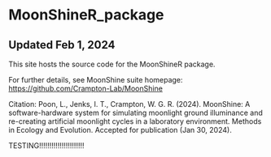 # MoonShineR_package
## Updated Feb 1, 2024
This site hosts the source code for the MoonShineR package.

For further details, see MoonShine suite homepage: https://github.com/Crampton-Lab/MoonShine

Citation: Poon, L., Jenks, I. T., Crampton, W. G. R. (2024). MoonShine: A software-hardware system for simulating moonlight ground illuminance and re-creating artificial moonlight cycles in a laboratory environment. Methods in Ecology and Evolution. Accepted for publication (Jan 30, 2024).

TESTING!!!!!!!!!!!!!!!!!!!!!!
